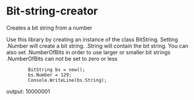 # Bit-string-creator
Creates a bit string from a number

Use this library by creating an instance of the class BitString.
Setting .Number will create a bit string.
.String will contain the bit string.
You can also set .NumberOfBits in order to use larger or smaller bit strings
.NumberOfBits can not be set to zero or less

            BitString bs = new();
            bs.Number = 129;
            Console.WriteLine(bs.String);

output: 10000001


